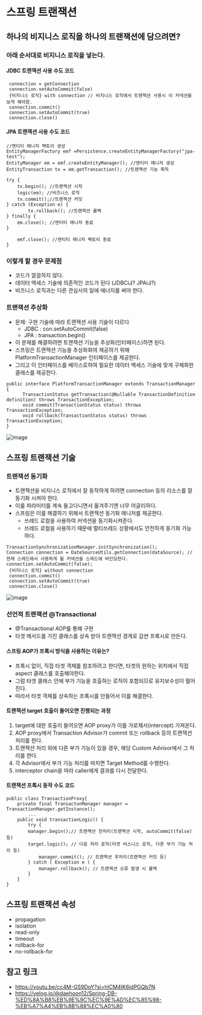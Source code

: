 # 스프링 트랜잭션

## 하나의 비지니스 로직을 하나의 트랜잭션에 담으려면?
### 아래 순서대로 비지니스 로직을 넣는다.
#### JDBC 트랜잭션 사용 수도 코드
```
 connection = getConnection
 connection.setAutoCommit(false)
 {비지니스 로직} with connection // 비지니스 로직에서 트랜잭션 사용시 이 커넥션을 보게 해야함.
 connection.commit()
 connection.setAutoCommit(true)
 connection.close()
```

#### JPA 트랜잭션 사용 수도 코드
```
//엔티티 매니저 팩토리 생성
EntityManagerFactory emf =Persistence.createEntityManagerFactory("jpa-test");
EntityManager em = emf.createEntityManager(); //엔티티 매니저 생성
EntityTransaction tx = em.getTransaction(); //트랜잭션 기능 획득
    
try {
    tx.begin(); //트랜잭션 시작 
    logic(em); //비즈니스 로직
    tx.commit();//트랜잭션 커밋
} catch (Exception e) { 
    	tx.rollback(); //트랜잭션 롤백
} finally {
	em.close(); //엔티티 매니저 종료
}

	emf.close(); //엔티티 매니저 팩토리 종료
}
```

### 이렇게 할 경우 문제점
 * 코드가 깔끔하지 않다.
 * 데이터 액세스 기술에 의존적인 코드가 된다 (JDBC냐? JPA냐?)
 * 비즈니스 로직과는 다른 관심사의 일에 에너지를 써야 한다.

### 트랜잭션 추상화
 * 문제: 구현 기술에  따라 트랜잭션 사용 기술이 다르다
   * JDBC : con.setAutoCommit(false)
   * JPA : transaction.begin()
 * 이 문제를 해결하려면 트랜잭션 기능을 추상화(인터페이스)하면 된다.
 * 스프링은 트랜잭션 기능을 추상화화여 제공하기 위해 PlatformTransactionManager 인터페이스를 제공한다.
 * 그리고 이 인터페이스를 베이스로하여 필요한 데이터 액세스 기술에 맞게 구체화한 클래스를 제공한다.

```
public interface PlatformTransactionManager extends TransactionManager {
      TransactionStatus getTransaction(@Nullable TransactionDefinition definition) throws TransactionException;
      void commit(TransactionStatus status) throws TransactionException;
      void rollback(TransactionStatus status) throws TransactionException;
}
```

![image](https://github.com/user-attachments/assets/24fa1c53-6c3f-4d25-a8b2-faef947f87f7)


## 스프링 트랜잭션 기술
### 트랜잭션 동기화
 * 트랜잭션을 비지니스 로직에서 잘 동작하게 하려면 connection 등의 리소스를 잘 동기화 시켜야 한다.
 * 이를 파라미터를 계속 들고다니면서 옮겨주기엔 너무 어글리하다.
 * 스프링은 이를 해결하기 위해서 트랜잭션 동기화 매니저를 제공한다.
    * 쓰레드 로컬을 사용하여 커넥션을 동기화시켜준다.
    * 쓰레드 로컬을 사용하기 때문에 멀티쓰레드 상황에서도 안전하게 동기화 가능하다.

```
TransactionSynchronizationManager.initSynchronization();
Connection connection = DateSourceUtils.getConnection(dataSource); // 현재 스레드에서 사용하게 될 커넥션을 스레드에 바인딩한다.
connection.setAutoCommit(false);
 {비지니스 로직} without connection
 connection.commit()
 connection.setAutoCommit(true)
 connection.close()

```

![image](https://github.com/user-attachments/assets/7100432b-dfb4-4128-8c35-76d0823e4768)


### 선언적 트랜잭션 @Transactional
 * @Transactional AOP를 통해 구현
 * 타겟 메서드를 가진 클래스를 상속 받아 트랜잭션 경계로 감싼 프록시로 만든다.

#### 스프링 AOP가 프록시 방식을 사용하는 이유는?
 * 프록시 없이, 직접 타겟 객체를 참조하려고 한다면, 타겟의 원하는 위치에서 직접 aspect 클래스를 호출해야한다.
 * 그럼 타겟 클래스 안에 부가 기능을 호출하는 로직이 포함되므로 유지보수성이 떨어진다.
 * 따라서 타겟 객체를 상속하는 프록시를 만들어서 이를 해결한다. 

#### 트랜잭션 target 호출이 들어오면 진행되는 과정
1. target에 대한 호출이 들어오면 AOP proxy가 이를 가로채서(intercept) 가져온다.
2. AOP proxy에서 Transaction Advisor가 commit 또는 rollback 등의 트랜잭션 처리를 한다.
3. 트랜잭션 처리 외에 다른 부가 기능이 있을 경우, 해당 Custom Advisor에서 그 처리를 한다.
4. 각 Advisor에서 부가 기능 처리를 마치면 Target Method를 수행한다.
5. interceptor chain을 따라 caller에게 결과를 다시 전달한다.

#### 트랜잭션 프록시 동작 수도 코드
```
public class TransactionProxy{
    private final TransactonManager manager = TransactionManager.getInstance();
		...
    public void transactionLogic() {
        try {
	    manager.begin();// 트랜잭션 전처리(트랜잭션 시작, autoCommit(false) 등)
	    target.logic(); // 다음 처리 로직(타겟 비스니스 로직, 다른 부가 기능 처리 등)
            manager.commit(); // 트랜잭션 후처리(트랜잭션 커밋 등)
        } catch ( Exception e ) {
            manager.rollback(); // 트랜잭션 오류 발생 시 롤백
        }
    }
}
```


## 스프링 트랜잭션 속성
 * propagation
 * isolation
 * read-only
 * timeout
 * rollback-for
 * no-rollback-for





## 참고 링크
 * https://youtu.be/cc4M-GS9DoY?si=hlCM4IK6jdPGQb7N
 * https://velog.io/@daehoon12/Spring-DB-%ED%8A%B8%EB%9E%9C%EC%9E%AD%EC%85%98-%EB%A7%A4%EB%8B%88%EC%A0%80
